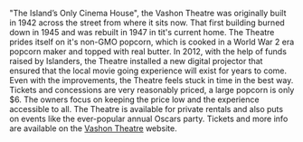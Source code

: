 "The Island’s Only Cinema House", the Vashon Theatre was originally built in 1942 across the street from where it sits now. That first building burned down in 1945 and was rebuilt in 1947 in tit's current home. The Theatre prides itself on it's non-GMO popcorn, which is cooked in a World War 2 era popcorn maker and topped with real butter. In 2012, with the help of funds raised by Islanders, the Theatre installed a new digital projector that ensured that the local movie going experience will exist for years to come. Even with the improvements, the Theatre feels stuck in time in the best way. Tickets and concessions are very reasonably priced, a large popcorn is only $6. The owners focus on keeping the price low and the experience accessible to all. The Theatre is available for private rentals and also puts on events like the ever-popular annual Oscars party. Tickets and more info are available on the [Vashon Theatre](https://vashontheatre.com/) website.
